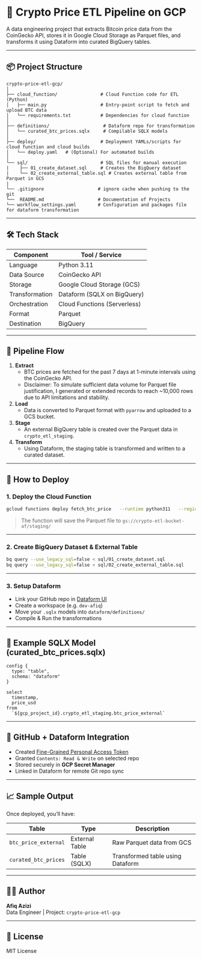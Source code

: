 
# 🚀 Crypto Price ETL Pipeline on GCP

A data engineering project that extracts Bitcoin price data from the CoinGecko API, stores it in Google Cloud Storage as Parquet files, and transforms it using Dataform into curated BigQuery tables.

---

## 📦 Project Structure

```
crypto-price-etl-gcp/
│
├── cloud_function/                # Cloud Function code for ETL (Python)
│   ├── main.py                    # Entry-point script to fetch and upload BTC data
│   └── requirements.txt           # Dependencies for cloud function
│
├── definitions/                    # Dataform repo for transformation              
│   └── curated_btc_prices.sqlx     # Compilable SQLX models
│
├── deploy/                        # Deployment YAMLs/scripts for cloud function and cloud builds
│   └── deploy.yaml   # (Optional) For automated builds
│
└── sql/                           # SQL files for manual execution
|    ├── 01_create_dataset.sql     # Creates the BigQuery dataset
|    └── 02_create_external_table.sql # Creates external table from Parquet in GCS
|
└── .gitignore                    # ignore cache when pushing to the git
└──  README.md                    # Documentation of Projects
└── workflow_settings.yaml        # Configuration and packages file for dataform transformation

```

---

## 🛠️ Tech Stack

| Component          | Tool / Service               |
|-------------------|------------------------------|
| Language           | Python 3.11                  |
| Data Source        | CoinGecko API                |
| Storage            | Google Cloud Storage (GCS)   |
| Transformation     | Dataform (SQLX on BigQuery)  |
| Orchestration      | Cloud Functions (Serverless) |
| Format             | Parquet                      |
| Destination        | BigQuery                     |

---

## 🧪 Pipeline Flow

1. **Extract**  
   - BTC prices are fetched for the past 7 days at 1-minute intervals using the CoinGecko API.
   - Disclaimer: To simulate sufficient data volume for Parquet file justification, I generated or extended records to reach ~10,000 rows due to API limitations and stability.
2. **Load**  
   - Data is converted to Parquet format with `pyarrow` and uploaded to a GCS bucket.
3. **Stage**  
   - An external BigQuery table is created over the Parquet data in `crypto_etl_staging`.
4. **Transform**  
   - Using Dataform, the staging table is transformed and written to a curated dataset.

---

## 🔧 How to Deploy

### 1. Deploy the Cloud Function

```bash
gcloud functions deploy fetch_btc_price   --runtime python311   --region asia-southeast1   --source ./cloud_function   --entry-point fetch_btc_price   --trigger-http   --allow-unauthenticated
```

> The function will save the Parquet file to `gs://crypto-etl-bucket-af/staging/`

---

### 2. Create BigQuery Dataset & External Table

```bash
bq query --use_legacy_sql=false < sql/01_create_dataset.sql
bq query --use_legacy_sql=false < sql/02_create_external_table.sql
```

---

### 3. Setup Dataform

- Link your GitHub repo in [Dataform UI](https://console.cloud.google.com/dataform)
- Create a workspace (e.g. `dev-afiq`)
- Move your `.sqlx` models into `dataform/definitions/`
- Compile & Run the transformations

---

## 🧠 Example SQLX Model (curated_btc_prices.sqlx)

```sqlx
config {
  type: "table",
  schema: "dataform"
}

select
  timestamp,
  price_usd
from
  `${gcp_project_id}.crypto_etl_staging.btc_price_external`
```

---

## 🔐 GitHub + Dataform Integration

- Created [Fine-Grained Personal Access Token](https://github.com/settings/tokens)
- Granted `Contents: Read & Write` on selected repo
- Stored securely in **GCP Secret Manager**
- Linked in Dataform for remote Git repo sync

---

## 📈 Sample Output

Once deployed, you’ll have:

| Table                       | Type           | Description                         |
|----------------------------|----------------|-------------------------------------|
| `btc_price_external`       | External Table | Raw Parquet data from GCS           |
| `curated_btc_prices`       | Table (SQLX)   | Transformed table using Dataform    |



---

## 👨‍💻 Author

**Afiq Azizi**  
Data Engineer | Project: `crypto-price-etl-gcp`

---

## 📄 License

MIT License
